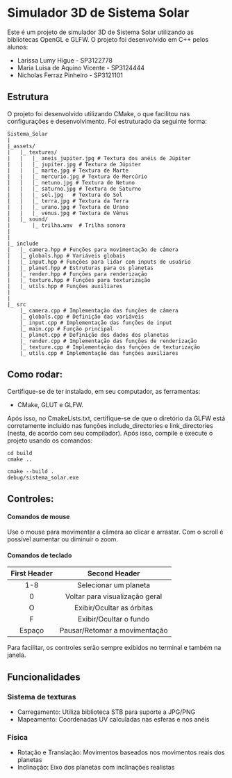 # Simulador 3D de Sistema Solar

Este é um projeto de simulador 3D de Sistema Solar utilizando as bibliotecas OpenGL e GLFW. O projeto foi 
desenvolvido em C++ pelos alunos:

- Larissa Lumy Higue - SP3122778
- Maria Luisa de Aquino Vicente - SP3124444
- Nicholas Ferraz Pinheiro - SP3121101

## Estrutura

O projeto foi desenvolvido utilizando CMake, o que facilitou nas configurações e desenvolvimento. Foi estruturado
da seguinte forma:
```
Sistema_Solar
|
|_assets/
|   |_ textures/
|   |   |_ aneis_jupiter.jpg # Textura dos anéis de Júpiter
|   |   |_ jupiter.jpg # Textura de Júpiter
|   |   |_ marte.jpg # Textura de Marte
|   |   |_ mercurio.jpg # Textura de Mercúrio
|   |   |_ netuno.jpg # Textura de Netuno
|   |   |_ saturno.jpg # Textura de Saturno
|   |   |_ sol.jpg   # Textura do Sol
|   |   |_ terra.jpg # Textura da Terra
|   |   |_ urano.jpg # Textura de Urano
|   |   |_ venus.jpg # Textura de Vênus
|   |_ sound/
|       |_ trilha.wav  # Trilha sonora
|
|
|_ include
|   |_ camera.hpp # Funções para movimentação de câmera
|   |_ globals.hpp # Variáveis globais
|   |_ input.hpp # Funções para lidar com inputs de usuário
|   |_ planet.hpp # Estruturas para os planetas
|   |_ render.hpp # Funções para renderização
|   |_ texture.hpp # Funções para texturização
|   |_ utils.hpp # Funções auxiliares
|   
|
|_ src
    |_ camera.cpp # Implementação das funções de câmera
    |_ globals.cpp # Definição das variáveis
    |_ input.cpp # Implementação das funções de input
    |_ main.cpp # Função principal
    |_ planet.cpp # Definição dos dados dos planetas
    |_ render.cpp # Implementação das funções de renderização
    |_ texture.cpp # Implementação das funções de texturização
    |_ utils.cpp # Implementação das funções auxiliares

```



## Como rodar:

Certifique-se de ter instalado, em seu computador, as ferramentas:
- CMake, GLUT e GLFW.

Após isso, no CmakeLists.txt, certifique-se de que o diretório da GLFW está corretamente incluído nas funções
include_directories e link_directories (nesta, de acordo com seu compilador). Após isso, compile e execute o projeto
usando os comandos:

```mkdir build
cd build
cmake ..

cmake --build .
debug/sistema_solar.exe
```



## Controles:

#### Comandos de mouse

Use o mouse para movimentar a câmera ao clicar e arrastar. Com o scroll é possível aumentar ou diminuir o zoom.

#### Comandos de teclado

| First Header  | Second Header |
| :-------------: | :-------------: |
| 1-8 | Selecionar um planeta  |
| 0  | Voltar para visualização geral  |
| O | Exibir/Ocultar as órbitas |
| F | Exibir/Ocultar o fundo |
| Espaço | Pausar/Retomar a movimentação |

Para facilitar, os controles serão sempre exibidos no terminal e também na janela.

## Funcionalidades

### Sistema de texturas
- Carregamento: Utiliza biblioteca STB para suporte a JPG/PNG
- Mapeamento: Coordenadas UV calculadas nas esferas e nos anéis

### Física
 - Rotação e Translação: Movimentos baseados nos movimentos reais dos planetas
 - Inclinação: Eixo dos planetas com inclinações realistas
